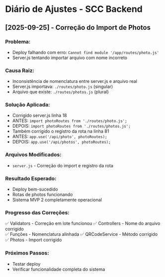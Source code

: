 # Diário de Ajustes - SCC Backend

## [2025-09-25] - Correção do Import de Photos

### Problema:
- Deploy falhando com erro: `Cannot find module '/app/routes/photo.js'`
- Server.js tentando importar arquivo com nome incorreto

### Causa Raiz:
- Inconsistência de nomenclatura entre server.js e arquivo real
- Server.js importava: `./routes/photo.js` (singular)
- Arquivo que existe: `./routes/photos.js` (plural)

### Solução Aplicada:
- Corrigido server.js linha 18
- ANTES: `import photoRoutes from './routes/photo.js';`
- DEPOIS: `import photoRoutes from './routes/photos.js';`
- Também corrigido o registro da rota na linha 81
- ANTES: `app.use('/api/photo', photoRoutes);`
- DEPOIS: `app.use('/api/photos', photoRoutes);`

### Arquivos Modificados:
- `server.js` - Correção do import e registro da rota

### Resultado Esperado:
- Deploy bem-sucedido
- Rotas de photos funcionando
- Sistema MVP 2 completamente operacional

### Progresso das Correções:
✅ Validators - Correção em lote funcionou
✅ Controllers - Nome do arquivo corrigido  
✅ Funções - Nomenclatura alinhada
✅ QRCodeService - Método corrigido
✅ Photos - Import corrigido

### Próximos Passos:
- Testar deploy
- Verificar funcionalidade completa do sistema

